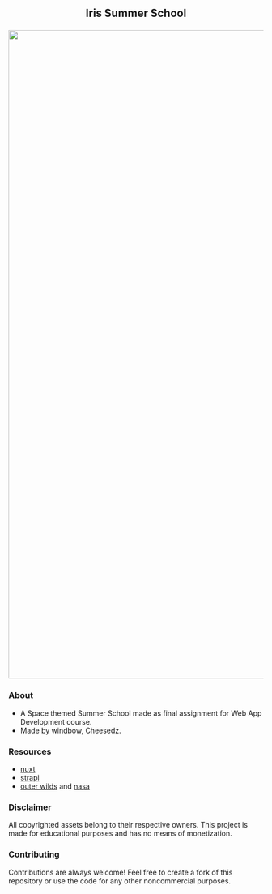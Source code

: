 ## <p align="center"> Iris Summer School
<p align="center">  </p>

<p align="center"> <img src="https://i.imgur.com/wvsM5I2.png"/ width="1280;"> </p>

### About
- A Space themed Summer School made as final assignment for Web App Development course.
- Made by windbow, Cheesedz.

### Resources
- [nuxt](https://nuxt.com/)
- [strapi](https://strapi.io/)
- [outer wilds](https://www.mobiusdigitalgames.com/outer-wilds.html) and [nasa](https://images.nasa.gov/)
### Disclaimer
All copyrighted assets belong to their respective owners. This project is made for educational purposes and has no means of monetization.
### Contributing
Contributions are always welcome! Feel free to create a fork of this repository or use the code for any other noncommercial purposes.
